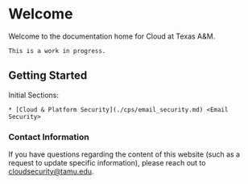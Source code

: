 # Welcome

Welcome to the documentation home for Cloud at Texas A&M.

```admonish warning
This is a work in progress.
```

## Getting Started

Initial Sections:

```admonish info class="aggiecustom2" title="Cloud & Platform Security" collapsible=true
* [Cloud & Platform Security](./cps/email_security.md) <Email Security>
```

### Contact Information

If you have questions regarding the content of this website (such as a request to update specific information), please reach out to [cloudsecurity@tamu.edu](mailto:cloudsecurity@tamu.edu).
